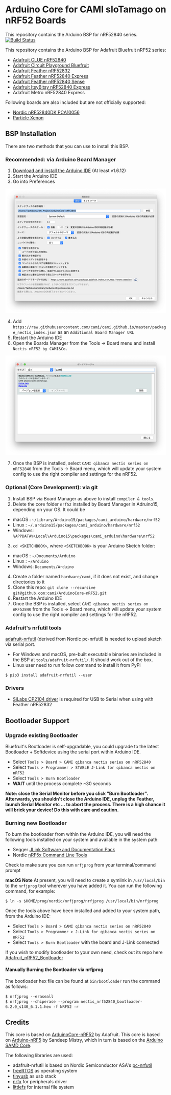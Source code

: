 # Arduino Core for CAMI sIoTamago on nRF52 Boards

This repository contains the Arduino BSP for nRF52840 series.
[![Build Status](https://github.com/adafruit/Adafruit_nRF52_Arduino/workflows/Build/badge.svg)](https://github.com/adafruit/Adafruit_nRF52_Arduino/actions)

This repository contains the Arduino BSP for Adafruit Bluefruit nRF52 series:

- [Adafruit CLUE nRF52840](https://www.adafruit.com/product/4500)
- [Adafruit Circuit Playground Bluefruit](https://www.adafruit.com/product/4333)
- [Adafruit Feather nRF52832](https://www.adafruit.com/product/3406)
- [Adafruit Feather nRF52840 Express](https://www.adafruit.com/product/4062)
- [Adafruit Feather nRF52840 Sense](https://www.adafruit.com/product/4516)
- [Adafruit ItsyBitsy nRF52840 Express](https://www.adafruit.com/product/4481)
- Adafruit Metro nRF52840 Express

Following boards are also included but are not officially supported:

- [Nordic nRF52840DK PCA10056](https://www.nordicsemi.com/Software-and-Tools/Development-Kits/nRF52840-DK)
- [Particle Xenon](https://store.particle.io/products/xenon)

## BSP Installation

There are two methods that you can use to install this BSP.

### Recommended: via Arduino Board Manager

 1. [Download and install the Arduino IDE](https://www.arduino.cc/en/Main/Software) (At least v1.6.12)
 2. Start the Arduino IDE
 3. Go into Preferences
 
 <img src="./docs/preferences.png" alt="preferences" title="preferences">
 
 4. Add `https://raw.githubusercontent.com/cami/cami.github.io/master/package_nectis_index.json` as an `Additional Board Manager URL`
 5. Restart the Arduino IDE
 6. Open the Boards Manager from the Tools -> Board menu and install `Nectis nRF52 by CAMI&Co.`

 <img src="./docs/additional_board_manager.png" alt="additional_board_manager" title="additional_board_manager">
 
 7. Once the BSP is installed, select `CAMI qibanca nectis series on nRF52840` from the Tools -> Board menu, which will update your system config to use the right compiler and settings for the nRF52.

### Optional (Core Development): via git

 1. Install BSP via Board Manager as above to install `compiler & tools`.
 2. Delete the core folder `nrf52` installed by Board Manager in Adruino15, depending on your OS. It could be
  * macOS  : `~/Library/Arduino15/packages/cami_arduino/hardware/nrf52`
  * Linux  : `~/.arduino15/packages/cami_arduino/hardware/nrf52`
  * Windows: `%APPDATA%\Local\Arduino15\packages\cami_arduino\hardware\nrf52`
 3. `cd <SKETCHBOOK>`, where `<SKETCHBOOK>` is your Arduino Sketch folder:
  * macOS  : `~/Documents/Arduino`
  * Linux  : `~/Arduino`
  * Windows: `Documents/Arduino`
 4. Create a folder named `hardware/cami`, if it does not exist, and change directories to it
 5. Clone this repo: `git clone --recursive git@github.com:cami/ArduinoCore-nRF52.git`
 6. Restart the Arduino IDE
 7. Once the BSP is installed, select `CAMI qibanca nectis series on nRF52840` from the Tools -> Board menu, which will update your system config to use the right compiler and settings for the nRF52.

### Adafruit's nrfutil tools

[adafruit-nrfutil](https://github.com/adafruit/Adafruit_nRF52_nrfutil) (derived from Nordic pc-nrfutil) is needed to upload sketch via serial port.

- For Windows and macOS, pre-built executable binaries are included in the BSP at `tools/adafruit-nrfutil/`. It should work out of the box.
- Linux user need to run follow command to install it from PyPi

```
$ pip3 install adafruit-nrfutil --user
```

### Drivers

- [SiLabs CP2104 driver](http://www.silabs.com/products/mcu/pages/usbtouartbridgevcpdrivers.aspx) is required for USB to Serial when using with Feather nRF52832

## Bootloader Support

### Upgrade existing Bootloader

Bluefruit's Bootloader is self-upgradable, you could upgrade to the latest Bootloader + Softdevice using the serial port within Arduino IDE.

- Select `Tools > Board > CAMI qibanca nectis series on nRF52840`
- Select `Tools > Programmer > STABLE J-Link for qibanca nectis on nRF52`
- Select `Tools > Burn Bootloader`
- **WAIT** until the process complete ~30 seconds

**Note: close the Serial Monitor before you click "Burn Bootloader". Afterwards, you shouldn't close the Arduino IDE, unplug the Feather, launch Serial Monitor etc ... to abort the process. There is a high chance it will brick your device! Do this with care and caution.**

### Burning new Bootloader

To burn the bootloader from within the Arduino IDE, you will need the following tools installed
on your system and available in the system path:

- Segger [JLink Software and Documentation Pack](https://www.segger.com/downloads/jlink)
- Nordic [nRF5x Command Line Tools](https://www.nordicsemi.com/Software-and-Tools/Development-Tools/nRF-Command-Line-Tools)

Check to make sure you can run `nrfjprog` from your terminal/command prompt

**macOS Note** At present, you will need to create a symlink in `/usr/local/bin` to the
`nrfjprog` tool wherever you have added it. You can run the following command, for example:

```
$ ln -s $HOME/prog/nordic/nrfjprog/nrfjprog /usr/local/bin/nrfjprog
```

Once the tools above have been installed and added to your system path, from the Arduino IDE:

- Select `Tools > Board > CAMI qibanca nectis series on nRF52840`
- Select `Tools > Programmer > J-Link for qibanca nectis series on nRF52`
- Select `Tools > Burn Bootloader` with the board and J-Link connected

If you wish to modify bootloader to your own need, check out its repo here [Adafruit_nRF52_Bootloader](https://github.com/adafruit/Adafruit_nRF52_Bootloader)

#### Manually Burning the Bootloader via nrfjprog

The bootloader hex file can be found at `bin/bootloader` run the command as follows:

```
$ nrfjprog --eraseall
$ nrfjprog --chiperase --program nectis_nrf52840_bootloader-6.2.0_s140_6.1.1.hex -f NRF52 -r
```

## Credits

This core is based on [ArduinoCore-nRF52](https://github.com/cami/ArduinoCore-nRF52/tree/7c9438c3149020b8887848a8d03d551302e86904) by Adafruit.
This core is based on [Arduino-nRF5](https://github.com/sandeepmistry/arduino-nRF5) by Sandeep Mistry,
which in turn is based on the [Arduino SAMD Core](https://github.com/arduino/ArduinoCore-samd).

The following libraries are used:

- adafruit-nrfutil is based on Nordic Semiconductor ASA's [pc-nrfutil](https://github.com/NordicSemiconductor/pc-nrfutil)
- [freeRTOS](https://www.freertos.org/) as operating system
- [tinyusb](https://github.com/hathach/tinyusb) as usb stack
- [nrfx](https://github.com/NordicSemiconductor/nrfx) for peripherals driver
- [littlefs](https://github.com/ARMmbed/littlefs) for internal file system
